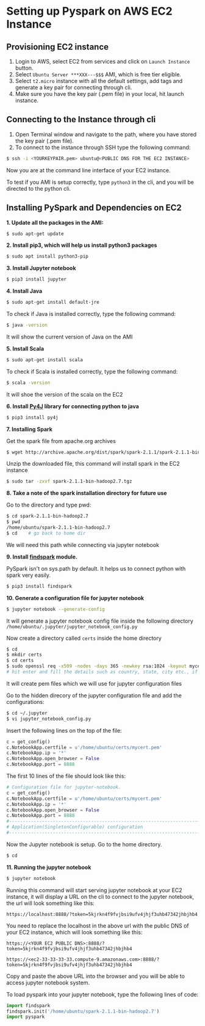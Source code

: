 # Setting up Pyspark on AWS EC2 Instance

## Provisioning EC2 instance

1. Login to AWS, select EC2 from services and click on ```Launch Instance``` button.
2. Select ```Ubuntu Server ***XXX---$$$``` AMI, which is free tier eligible.
3. Select ```t2.micro``` instance with all the default settings, add tags and generate a key pair for connecting through cli.
4. Make sure you have the key pair (.pem file) in your local, hit launch instance.

## Connecting to the Instance through cli
1. Open Terminal window and navigate to the path, where you have stored the key pair (.pem file).
2. To connect to the instance through SSH type the following command:
```bash
$ ssh -i <YOURKEYPAIR.pem> ubuntu@<PUBLIC DNS FOR THE EC2 INSTANCE>
```
Now you are at the command line interface of your EC2 instance.

To test if you AMI is setup correctly, type ```python3``` in the cli, and you will be directed to the python cli.

## Installing PySpark and Dependencies on EC2
**1. Update all the packages in the AMI:**
```bash
$ sudo apt-get update
```
**2. Install pip3, which will help us install python3 packages**
```bash
$ sudo apt install python3-pip
```
**3. Install Jupyter notebook**
```bash
$ pip3 install jupyter
```

**4. Install Java**
```bash
$ sudo apt-get install default-jre
```
To check if Java is installed correctly, type the following command:
```bash
$ java -version
```
It will show the current version of Java on the AMI

**5. Install Scala**
```bash
$ sudo apt-get install scala
```
To check if Scala is installed correctly, type the following command:
```bash
$ scala -version
```
It will shoe the version of the scala on the EC2

**6. Install [Py4J](https://www.py4j.org/) library for connecting python to java**
```bash
$ pip3 install py4j
```

**7. Installing Spark**

Get the spark file from apache.org archives
```bash
$ wget http://archive.apache.org/dist/spark/spark-2.1.1/spark-2.1.1-bin-hadoop2.7.tgz
```
Unzip the downloaded file, this command will install spark in the EC2 instance
```bash
$ sudo tar -zxvf spark-2.1.1-bin-hadoop2.7.tgz
```

**8. Take a note of the spark installation directory for future use**

Go to the directory and type pwd:
```bash
$ cd spark-2.1.1-bin-hadoop2.7
$ pwd
/home/ubuntu/spark-2.1.1-bin-hadoop2.7
$ cd    # go back to home dir
```
We will need this path while connecting via jupyter notebook

**9. Install [findspark](https://github.com/minrk/findspark) module.**

PySpark isn't on sys.path by default. It helps us to connect python with spark very easily.
```bash
$ pip3 install findspark
```

**10. Generate a configuration file for jupyter notebook**
```bash
$ jupyter notebook --generate-config
```
It will generate a jupyter notebook config file inside the following directory
```/home/ubuntu/.jupyter/jupyter_notebook_config.py```

Now create a directory called ```certs``` inside the home directory
```bash
$ cd
$ mkdir certs
$ cd certs
$ sudo openssl req -x509 -nodes -days 365 -newkey rsa:1024 -keyout mycert.pem -out mycert.pem
# hit enter and fill the details such as country, state, city etc., if you want to
```
It will create pem files which we will use for jupyter configuration files

Go to the hidden direcory of the jupyter configuration file and add the configurations:
```bash
$ cd ~/.jupyter
$ vi jupyter_notebook_config.py
```
Insert the following lines on the top of the file:
```python
c = get_config()
c.NotebookApp.certfile = u'/home/ubuntu/certs/mycert.pem'
c.NotebookApp.ip = '*'
c.NotebookApp.open_browser = False
c.NotebookApp.port = 8888
```
The first 10 lines of the file should look like this:
```python
# Configuration file for jupyter-notebook.
c = get_config()
c.NotebookApp.certfile = u'/home/ubuntu/certs/mycert.pem'
c.NotebookApp.ip = '*'
c.NotebookApp.open_browser = False
c.NotebookApp.port = 8888
#------------------------------------------------------------------------------
# Application(SingletonConfigurable) configuration
#------------------------------------------------------------------------------
```

Now the Jupyter notebook is setup. Go to the home directory.
```bash
$ cd
```

**11. Running the jupyter notebook**
```bash
$ jupyter notebook
```
Running this command will start serving jupyter notebook at your EC2 instance, it will display a URL on the cli to connect to the jupyter notebook, the url will look something like this:

```https://localhost:8888/?token=5kjrkn4f9fvjbsi9ufv4jhjf3uhb47342jhbjhb4```

You need to replace the localhost in the above url with the public DNS of your EC2 instance, which will look something like this:

```https://<YOUR EC2 PUBLIC DNS>:8888/?token=5kjrkn4f9fvjbsi9ufv4jhjf3uhb47342jhbjhb4```

```https://<ec2-33-33-33-33.compute-9.amazonaws.com>:8888/?token=5kjrkn4f9fvjbsi9ufv4jhjf3uhb47342jhbjhb4```

Copy and paste the above URL into the browser and you will be able to access jupyter notebook system.

To load pyspark into your jupyter notebook, type the following lines of code:
```python
import findspark
findspark.init('/home/ubuntu/spark-2.1.1-bin-hadoop2.7')
import pyspark
```
